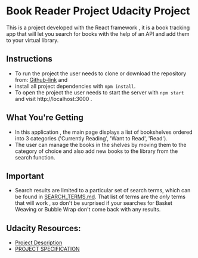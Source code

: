 # Book Reader Project Udacity Project

This is a project developed with the React framework , it is a book tracking app that will let you search for books with the help of an API  and add them to your virtual library.

## Instructions 

* To run the project the user needs to clone or download the repository from: [Github-link](https://github.com/martamihai88/BookReader) and 
* install all project dependencies with `npm install`.
* To open the project the user needs to start the  server with `npm start` and visit http://localhost:3000 .


## What You're Getting
    
* In this application , the main page displays a list of bookshelves ordered into 3 categories ('Currently Reading', 'Want to Read', 'Read'). 
* The user can manage the books in the shelves by moving them to the category of choice and also add new books to the library from the search function.

## Important

* Search results are limited to a particular set of search terms, which can be found in [SEARCH_TERMS.md](SEARCH_TERMS.md). That list of terms are the _only_ terms that will work , so don't be surprised if your searches for Basket Weaving or Bubble Wrap don't come back with any results.

## Udacity Resources:
- [Project Description](https://classroom.udacity.com/nanodegrees/nd001/parts/c3e7b0d6-ffef-4421-b5fc-6df10fd0a1ae/modules/undefined/lessons/5d31386c-8c1c-4f32-974d-6bf3c1062cba/concepts/e7df4589-29d8-4d49-b760-a1db72d6cbdb)
- [PROJECT SPECIFICATION](https://review.udacity.com/#!/rubrics/918/view)



